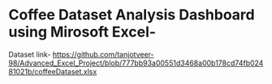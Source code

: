 # Coffee Dataset Analysis Dashboard using Mirosoft Excel-</br>
Dataset link- https://github.com/tanjotveer-98/Advanced_Excel_Project/blob/777bb93a00551d3468a00b178cd74fb02481021b/coffeeDataset.xlsx

